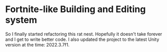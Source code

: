 # Fortnite-like Building and Editing system

So I finally started refactoring this rat nest. Hopefully it doesn't take forever and I get to write better code.
I also updated the project to the latest Unity version at the time: 2022.3.7f1.